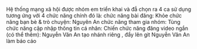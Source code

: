 Hệ thống mạng xã hội được nhóm em triển khai và đẫ chọn ra 4 ca sử dụng tương ứng với 4 chức năng chính đó là: 
chức năng bài đăng: Khỏe 
chức năng bạn bè & trò chuyện: Nguyên An
chức năng tham gia nhóm: Tùng
chức năng cập nhập thông tin cá nhân: Chiến 
chức năng đăng video ngắn (có thể thêm): Nguyễn Văn An
tạo nhánh riêng , đẩy lên git 
Nguyễn Văn An làm báo cáo
